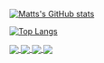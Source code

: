 [![Matts's GitHub stats](https://github-readme-stats.vercel.app/api?username=matt54633&count_private=true&show_icons=true&bg_color=62c7fe&title_color=ffffff&icon_color=ffffff&text_color=ffffff)](https://github.com/matt54633/github-readme-stats)

[![Top Langs](https://github-readme-stats.vercel.app/api/top-langs/?username=matt54633&bg_color=fead62&title_color=111111&text_color=111111&layout=compact)](https://github.com/matt54633/github-readme-stats)

<a href="https://github.com/matt54633/github-readme-stats">
  <img align="center" src="https://github-readme-stats.vercel.app/api/pin/?username=anuraghazra&repo=github-readme-stats](https://github-readme-stats.vercel.app/api?username=matt54633&count_private=true&show_icons=true&bg_color=62c7fe&title_color=ffffff&icon_color=ffffff&text_color=ffffff" />
</a>
<a href="https://github.com/matt54633/github-readme-stats">
  <img align="center" src="https://github-readme-stats.vercel.app/api/pin/?username=anuraghazra&repo=convoychat](https://github-readme-stats.vercel.app/api/top-langs/?username=matt54633&bg_color=fead62&title_color=111111&text_color=111111&layout=compact" />
</a>
<a href="https://github.com/anuraghazra/github-readme-stats">
  <img align="center" src="https://github-readme-stats.vercel.app/api/pin/?username=anuraghazra&repo=github-readme-stats" />
</a>
<a href="https://github.com/anuraghazra/convoychat">
  <img align="center" src="https://github-readme-stats.vercel.app/api/pin/?username=anuraghazra&repo=convoychat" />
</a>
